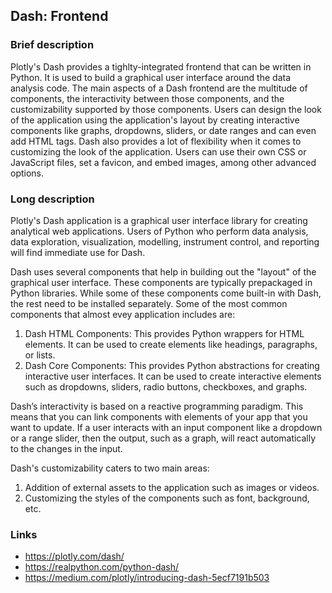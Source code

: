 
## Dash: Frontend
### Brief description

Plotly's Dash provides a tighlty-integrated frontend that can be written in Python. It is used to build a graphical user interface around the data analysis code. The main aspects of a Dash frontend are the multitude of components, the interactivity between those components, and the customizability supported by those components. Users can design the look of the application using the application's layout by creating interactive components like graphs, dropdowns, sliders, or date ranges and can even add HTML tags. Dash also provides a lot of flexibility when it comes to customizing the look of the application. Users can use their own CSS or JavaScript files, set a favicon, and embed images, among other advanced options.

### Long description

Plotly's Dash application is a graphical user interface library for creating analytical web applications. Users of Python who perform data analysis, data exploration, visualization, modelling, instrument control, and reporting will find immediate use for Dash.

Dash uses several components that help in building out the "layout" of the graphical user interface. These components are typically prepackaged in Python libraries. While some of these components come built-in with Dash, the rest need to be installed separately. Some of the most common components that almost evey application includes are:
1. Dash HTML Components: This provides Python wrappers for HTML elements. It can be used to create elements like headings, paragraphs, or lists.
2. Dash Core Components: This provides Python abstractions for creating interactive user interfaces. It can be used to create interactive elements such as dropdowns, sliders, radio buttons, checkboxes, and graphs.

Dash’s interactivity is based on a reactive programming paradigm. This means that you can link components with elements of your app that you want to update. If a user interacts with an input component like a dropdown or a range slider, then the output, such as a graph, will react automatically to the changes in the input.

Dash's customizability caters to two main areas:
1. Addition of external assets to the application such as images or videos.
2. Customizing the styles of the components such as font, background, etc.

### Links
* https://plotly.com/dash/
* https://realpython.com/python-dash/
* https://medium.com/plotly/introducing-dash-5ecf7191b503
